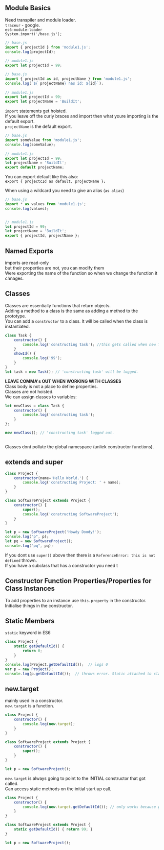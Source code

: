 ## Module Basics  
Need transpiler and module loader.  
`traceur` - google.  
`es6-module-loader`  
`System.import('/base.js');`  
```javascript  
// base.js  
import { projectId } from 'module1.js';
console.log(projectId);  
  
// module1.js  
export let projectId = 99;  

```  

```javascript  
// base.js  
import { projectId as id, projectName } from 'module1.js';
console.log(`${ projectName} has id: ${id}`);  
  
// module1.js  
export let projectId = 99;  
export let projectName = 'BuildIt';

```  
  
`import` statements get hoisted.  
If you leave off the curly braces and import then what youre importing is the default export.  
`projectName` is the default export.    
```javascript  
// base.js  
import someValue from 'module1.js';
console.log(someValue);  
  
// module1.js  
export let projectId = 99;  
let projectName = 'BuildIt';  
export default projectName;

```  
You can export default like this also:  
`export { projectcId as default, projectName };`  
  
When using a wildcard you need to give an alias (`as alias`)  
```javascript  
// base.js  
import * as values from 'module1.js';
console.log(values);  
  

// module1.js  
let projectId = 99;  
let projectName = 'BuildIt';  
export { projectId, projectName };

```    

## Named Exports  
imports are read-only  
but their properties are not, you can modify them  
Were exporting the name of the function so when we change the function it chnages. 

## Classes
Classes are essentially functions that return objects.  
Adding a method to a class is the same as adding a method to the prototype.  
You can add a `constructor` to a class. It will be called when the class is instantiated.
```javascript  
class Task {
	constructor() {
		console.log('constructing task'); //this gets called when new Task() called
	}
	showId() {
		console.log('99');
	}
}
let task = new Task(); // 'constructing task' will be logged.  
```  
**LEAVE COMMA's OUT WHEN WORKING WITH CLASSES**  
Class body is not a place to define properties.  
Classes are not hoisted.  
We can assign classes to variables:  
```javascript  
let newClass = class Task {
	constructor() {
		console.log('constructing task');
	}
};

new newClass(); // 'constructing task' logged out.  
  
```  
Classes dont pollute the global namespace (unliek constructor functions).  

## extends and super
```javascript  
class Project {
	constructor(name='Hello World.') {
		console.log('constructing Project: ' + name);
	}
}

class SoftwareProject extends Project {
	constructor() {
		super();
		console.log('constructing SoftwareProject');
	}
}

let p = new SoftwareProject('Howdy Doody!');
console.log("p", p);
let pq = new SoftwareProject();
console.log("pq", pq);
```
If you dont use `super()` above then there is a `ReferenceError: this is not defined` thrown.  
If you have a subclass that has a constructor you need t

## Constructor Function Properties/Properties for Class Instances
To add properties to an instance use `this.property` in the constructor. Initialise things in the constructor.  

## Static Members
`static` keyword in ES6  
```javascript
class Project {
	static getDefaultId() {
		return 0;
	}
}
console.log(Project.getDefaultId());  // logs 0
var p = new Project();
console.log(p.getDefaultId());  // throws error. Static attached to class.

```

## new.target
mainly used in a constructor.  
`new.target` is a function.  
```javascript  
class Project {
	constructor() {
		console.log(new.target);
	}
}

class SoftwareProject extends Project {
	constructor() {
		super();
	}
}

let p = new SoftwareProject();
```
`new.target` is always going to point to the INITIAL constructor that got called.  
Can access static methods on the initial start up call. 
```javascript  
class Project {
	constructor() {
		console.log(new.target.getDefaultId()); // only works because getDefaultId is static  
	}
}

class SoftwareProject extends Project {
	static getDefaultId() { return 99; }
}

let p = new SoftwareProject();
```
